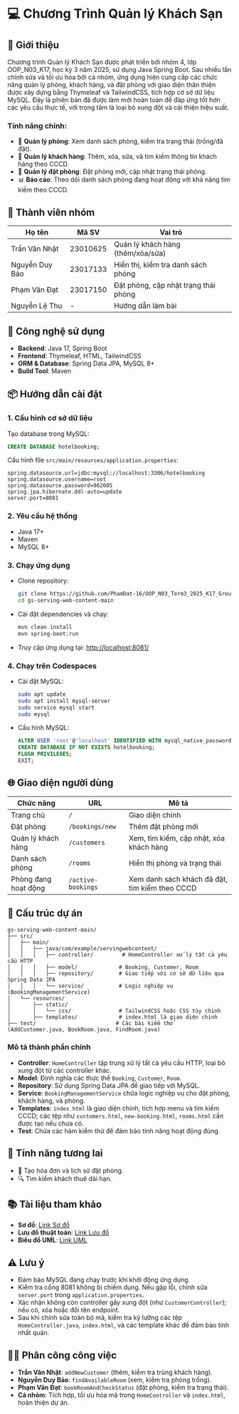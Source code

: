 # 💻 Chương Trình Quản lý Khách Sạn

## 📖 Giới thiệu
Chương trình Quản lý Khách Sạn được phát triển bởi nhóm 4, lớp OOP_N03_K17, học kỳ 3 năm 2025, sử dụng Java Spring Boot. Sau nhiều lần chỉnh sửa và tối ưu hóa bởi cả nhóm, ứng dụng hiện cung cấp các chức năng quản lý phòng, khách hàng, và đặt phòng với giao diện thân thiện được xây dựng bằng Thymeleaf và TailwindCSS, tích hợp cơ sở dữ liệu MySQL. Đây là phiên bản đã được làm mới hoàn toàn để đáp ứng tốt hơn các yêu cầu thực tế, với trọng tâm là loại bỏ xung đột và cải thiện hiệu suất.

### Tính năng chính:
- 🏨 **Quản lý phòng**: Xem danh sách phòng, kiểm tra trạng thái (trống/đã đặt).
- 👤 **Quản lý khách hàng**: Thêm, xóa, sửa, và tìm kiếm thông tin khách hàng theo CCCD.
- 📅 **Quản lý đặt phòng**: Đặt phòng mới, cập nhật trạng thái phòng.
- 📊 **Báo cáo**: Theo dõi danh sách phòng đang hoạt động với khả năng tìm kiếm theo CCCD.

## 👥 Thành viên nhóm
| Họ tên          | Mã SV    | Vai trò                          |
|-----------------|----------|----------------------------------|
| Trần Văn Nhật   | 23010625 | Quản lý khách hàng (thêm/xóa/sửa) |
| Nguyễn Duy Bảo  | 23017133 | Hiển thị, kiểm tra danh sách phòng |
| Phạm Văn Đạt    | 23017150 | Đặt phòng, cập nhật trạng thái phòng |
| Nguyễn Lệ Thu   | -        | Hướng dẫn làm bài                |

## 🚀 Công nghệ sử dụng
- **Backend**: Java 17, Spring Boot
- **Frontend**: Thymeleaf, HTML, TailwindCSS
- **ORM & Database**: Spring Data JPA, MySQL 8+
- **Build Tool**: Maven

## 📦 Hướng dẫn cài đặt

### 1. Cấu hình cơ sở dữ liệu
Tạo database trong MySQL:
```sql
CREATE DATABASE hotelbooking;
```

Cấu hình file `src/main/resources/application.properties`:
```
spring.datasource.url=jdbc:mysql://localhost:3306/hotelbooking
spring.datasource.username=root
spring.datasource.password=962005
spring.jpa.hibernate.ddl-auto=update
server.port=8081
```

### 2. Yêu cầu hệ thống
- Java 17+
- Maven
- MySQL 8+

### 3. Chạy ứng dụng
- Clone repository:
  ```bash
  git clone https://github.com/PhamDat-16/OOP_N03_Term3_2025_K17_Group4.git
  cd gs-serving-web-content-main
  ```
- Cài đặt dependencies và chạy:
  ```bash
  mvn clean install
  mvn spring-boot:run
  ```
- Truy cập ứng dụng tại: [http://localhost:8081/](http://localhost:8081/)

### 4. Chạy trên Codespaces
- Cài đặt MySQL:
  ```bash
  sudo apt update
  sudo apt install mysql-server
  sudo service mysql start
  sudo mysql
  ```
- Cấu hình MySQL:
  ```sql
  ALTER USER 'root'@'localhost' IDENTIFIED WITH mysql_native_password BY '962005';
  CREATE DATABASE IF NOT EXISTS hotelbooking;
  FLUSH PRIVILEGES;
  EXIT;
  ```

## 🌐 Giao diện người dùng
| Chức năng                | URL                | Mô tả                              |
|--------------------------|---------------------|------------------------------------|
| Trang chủ                | `/`                | Giao diện chính                    |
| Đặt phòng                | `/bookings/new`    | Thêm đặt phòng mới                 |
| Quản lý khách hàng       | `/customers`       | Xem, tìm kiếm, cập nhật, xóa khách hàng |
| Danh sách phòng          | `/rooms`           | Hiển thị phòng và trạng thái       |
| Phòng đang hoạt động     | `/active-bookings` | Xem danh sách khách đã đặt, tìm kiếm theo CCCD |

## 🧱 Cấu trúc dự án
```
gs-serving-web-content-main/
├── src/
│   ├── main/
│   │   ├── java/com/example/servingwebcontent/
│   │   │   ├── controller/         # HomeController xử lý tất cả yêu cầu HTTP
│   │   │   ├── model/             # Booking, Customer, Room
│   │   │   ├── repository/        # Giao tiếp với cơ sở dữ liệu qua Spring Data JPA
│   │   │   └── service/           # Logic nghiệp vụ (BookingManagementService)
│   └── resources/
│       ├── static/
│       │   └── css/               # TailwindCSS hoặc CSS tùy chỉnh
│       ├── templates/             # index.html là giao diện chính
├── test/                         # Các bài kiểm thử (AddCustomer.java, BookRoom.java, FindRoom.java)
```

### Mô tả thành phần chính
- **Controller**: `HomeController` tập trung xử lý tất cả yêu cầu HTTP, loại bỏ xung đột từ các controller khác.
- **Model**: Định nghĩa các thực thể `Booking`, `Customer`, `Room`.
- **Repository**: Sử dụng Spring Data JPA để giao tiếp với MySQL.
- **Service**: `BookingManagementService` chứa logic nghiệp vụ cho đặt phòng, khách hàng, và phòng.
- **Templates**: `index.html` là giao diện chính, tích hợp menu và tìm kiếm CCCD; các tệp như `customers.html`, `new-booking.html`, `rooms.html` cần được tạo nếu chưa có.
- **Test**: Chứa các hàm kiểm thử để đảm bảo tính năng hoạt động đúng.

## 📌 Tính năng tương lai
- 🧾 Tạo hóa đơn và lịch sử đặt phòng.
- 🔍 Tìm kiếm khách thuê dài hạn.

## 📚 Tài liệu tham khảo
- **Sơ đồ**: [Link Sơ đồ](https://drive.google.com/file/d/1JDg255bVDSomBMJxzVN4QlkrKBQQ0ZfJ/view?usp=sharing)
- **Lưu đồ thuật toán**: [Link Lưu đồ](https://drive.google.com/file/d/1hm73gXG74Pp18vb9ZUafYWkfcUsCJjkN/view?usp=sharing)
- **Biểu đồ UML**: [Link UML](https://drive.google.com/file/d/19ZqBlTzRiTUdUylslvrwirQt8ozASohF/view)

## ⚠️ Lưu ý
- Đảm bảo MySQL đang chạy trước khi khởi động ứng dụng.
- Kiểm tra cổng 8081 không bị chiếm dụng. Nếu gặp lỗi, chỉnh sửa `server.port` trong `application.properties`.
- Xác nhận không còn controller gây xung đột (như `CustomerController`); nếu có, xóa hoặc đổi tên endpoint.
- Sau khi chỉnh sửa toàn bộ mã, kiểm tra kỹ lưỡng các tệp `HomeController.java`, `index.html`, và các template khác để đảm bảo tính nhất quán.

## 👨‍💼 Phân công công việc
- **Trần Văn Nhật**: `addNewCustomer` (thêm, kiểm tra trùng khách hàng).
- **Nguyễn Duy Bảo**: `findAvailableRoom` (xem, kiểm tra phòng trống).
- **Phạm Văn Đạt**: `bookRoomAndCheckStatus` (đặt phòng, kiểm tra trạng thái).
- **Cả nhóm**: Tích hợp, tối ưu hóa mã trong `HomeController` và `index.html`, hoàn thiện dự án.


